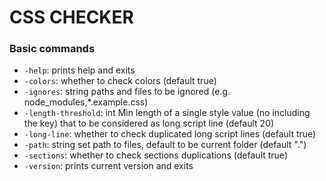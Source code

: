 # CSS CHECKER

### Basic commands

- `-help`: prints help and exits
- `-colors`: whether to check colors (default true)
- `-ignores`: string paths and files to be ignored (e.g. node_modules,\*.example.css)
- `-length-threshold`: int Min length of a single style value (no including the key) that to be considered as long script line (default 20)
- `-long-line`: whether to check duplicated long script lines (default true)
- `-path`: string set path to files, default to be current folder (default ".")
- `-sections`: whether to check sections duplications (default true)
- `-version`: prints current version and exits
